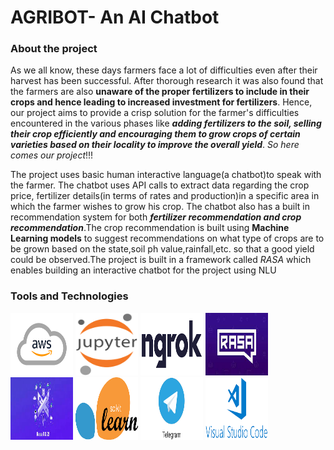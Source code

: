 # AGRIBOT- An AI Chatbot

### About the project

As we all know, these days farmers face a lot of difficulties even after their harvest has been successful. After thorough research it was also found that the farmers
are also **unaware of the proper fertilizers to include in their crops and hence leading to increased investment for fertilizers**. Hence, our project aims to provide a crisp
solution for the farmer's difficulties encountered in the various phases like ***adding fertilizers to the soil, selling their crop efficiently and encouraging them to grow crops of 
certain varieties based on their locality to improve the overall yield***. *So here comes our project*!!!

The project uses basic human interactive language(a chatbot)to speak with the farmer. The chatbot uses API calls to extract data regarding the crop price, fertilizer 
details(in terms of rates and production)in a specific area in which the farmer wishes to grow his crop. The chatbot also has a built in recommendation system for both
***fertilizer recommendation and crop recommendation***.The crop recommendation is built using **Machine Learning models** to suggest recommendations on what type of crops 
are to be grown based on the state,soil ph value,rainfall,etc. so that a good yield could be observed.The project is built in a framework called *RASA* which enables building an interactive chatbot for the project using NLU

### Tools and Technologies

<img src="https://github.com/LaxmiNarayanaK/Rasa-Chatbot-For-Farmers/blob/main/Tools-images/aws.png" width="100" height="100" />   
<img src="https://github.com/LaxmiNarayanaK/Rasa-Chatbot-For-Farmers/blob/main/Tools-images/jupyter-notebook.png" width="100" height="100" />
<img src="https://github.com/LaxmiNarayanaK/Rasa-Chatbot-For-Farmers/blob/main/Tools-images/ngrok.png" width="100" height="100" />
<img src="https://github.com/LaxmiNarayanaK/Rasa-Chatbot-For-Farmers/blob/main/Tools-images/rasa.jfif" width="100" height="100" />
<img src="https://github.com/LaxmiNarayanaK/Rasa-Chatbot-For-Farmers/blob/main/Tools-images/rasa-x.jfif" width="100" height="100" />
<img src="https://github.com/LaxmiNarayanaK/Rasa-Chatbot-For-Farmers/blob/main/Tools-images/scikit-learn.png" width="100" height="100" />
<img src="https://github.com/LaxmiNarayanaK/Rasa-Chatbot-For-Farmers/blob/main/Tools-images/telegram.png" width="100" height="100" />
<img src="https://github.com/LaxmiNarayanaK/Rasa-Chatbot-For-Farmers/blob/main/Tools-images/visual-studio-code.png" width="100" height="100" />


